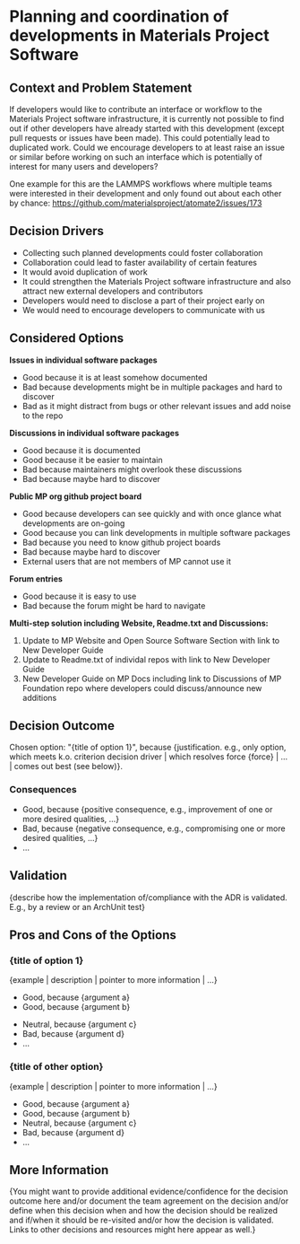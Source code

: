 # Planning and coordination of developments in Materials Project Software

## Context and Problem Statement

If developers would like to contribute an interface or workflow to the Materials Project software infrastructure, it is currently not possible to find out if other developers have already started with this development (except pull requests or issues have been made). 
This could potentially lead to duplicated work. Could we encourage developers to at least raise an issue or similar before working on such an interface which is potentially of interest for many users and developers?

One example for this are the LAMMPS workflows where multiple teams were interested in their development and only found out about each other by chance: https://github.com/materialsproject/atomate2/issues/173


<!-- This is an optional element. Feel free to remove. -->
## Decision Drivers

* Collecting such planned developments could foster collaboration 
* Collaboration could lead to faster availability of certain features
* It would avoid duplication of work
* It could strengthen the Materials Project software infrastructure and also attract new external developers and contributors
* Developers would need to disclose a part of their project early on
* We would need to encourage developers to communicate with us

## Considered Options
**Issues in individual software packages**
 * Good because it is at least somehow documented
 * Bad because developments might be in multiple packages and hard to discover
 * Bad as it might distract from bugs or other relevant issues and add noise to the repo

**Discussions in individual software packages**
 * Good because it is documented
 * Good because it be easier to maintain
 * Bad because maintainers might overlook these discussions
 * Bad because maybe hard to discover

**Public MP org github project board**
 * Good because developers can see quickly and with once glance what developments are on-going
 * Good because you can link developments in multiple software packages
 * Bad because you need to know github project boards
 * Bad because maybe hard to discover
 * External users that are not members of MP cannot use it
 
**Forum entries**
 * Good because it is easy to use
 * Bad because the forum might be hard to navigate 


**Multi-step solution including Website, Readme.txt and Discussions:**
 1.  Update to MP Website and Open Source Software Section with link to New Developer Guide
 2.  Update to Readme.txt of individal repos with link to New Developer Guide
 3.  New Developer Guide on MP Docs including link to Discussions of MP Foundation repo where developers could discuss/announce new additions 


## Decision Outcome

Chosen option: "{title of option 1}", because
{justification. e.g., only option, which meets k.o. criterion decision driver | which resolves force {force} | … | comes out best (see below)}.

<!-- This is an optional element. Feel free to remove. -->
### Consequences



* Good, because {positive consequence, e.g., improvement of one or more desired qualities, …}
* Bad, because {negative consequence, e.g., compromising one or more desired qualities, …}
* … <!-- numbers of consequences can vary -->

<!-- This is an optional element. Feel free to remove. -->
## Validation

{describe how the implementation of/compliance with the ADR is validated. E.g., by a review or an ArchUnit test}

<!-- This is an optional element. Feel free to remove. -->
## Pros and Cons of the Options

### {title of option 1}

<!-- This is an optional element. Feel free to remove. -->
{example | description | pointer to more information | …}

* Good, because {argument a}
* Good, because {argument b}
<!-- use "neutral" if the given argument weights neither for good nor bad -->
* Neutral, because {argument c}
* Bad, because {argument d}
* … <!-- numbers of pros and cons can vary -->

### {title of other option}

{example | description | pointer to more information | …}

* Good, because {argument a}
* Good, because {argument b}
* Neutral, because {argument c}
* Bad, because {argument d}
* …

<!-- This is an optional element. Feel free to remove. -->
## More Information

{You might want to provide additional evidence/confidence for the decision outcome here and/or
 document the team agreement on the decision and/or
 define when this decision when and how the decision should be realized and if/when it should be re-visited and/or
 how the decision is validated.
 Links to other decisions and resources might here appear as well.}
